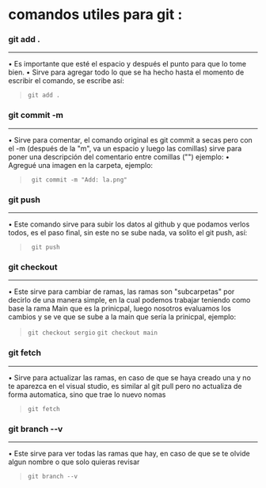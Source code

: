 #  **comandos utiles para git :**

### git add .

------------

&bull; Es importante que esté el espacio y después el punto para que lo tome bien.
&bull; Sirve para agregar todo lo que se ha hecho hasta el momento de escribir  el comando, se escribe así:
>`git add .`




### git commit -m

------------
&bull; Sirve para comentar, el comando original es git commit a secas pero con el -m (después de la "m", va un espacio y luego las comillas) sirve para poner una descripción del comentario entre comillas ("") ejemplo:
&bull; Agregué una imagen en la carpeta, ejemplo:
>` git commit -m "Add: la.png"`

### git push

------------
 &bull; Este comando sirve para subir los datos al github y que podamos verlos todos, es el paso final, sin este no se sube nada, va solito el git push, así:
>` git push`


### git checkout
------------
  &bull; Este sirve para cambiar de ramas, las ramas son "subcarpetas" por decirlo de una manera simple, en la cual podemos trabajar teniendo como base la rama Main que es la prinicpal, luego nosotros evaluamos los cambios y se ve que se sube a la main que sería la prinicpal, ejemplo:
> `git checkout sergio`
> `git checkout main `

### git fetch    

------------
&bull; Sirve para actualizar las ramas, en caso de que se haya creado una y no te aparezca en el visual studio, es similar al git pull pero no actualiza de forma automatica, sino que trae lo nuevo nomas
> `git fetch`

### git branch --v

------------
 &bull; Este sirve para ver todas las ramas que hay, en caso de que se te olvide algun nombre o que solo quieras revisar
> `git branch --v`


